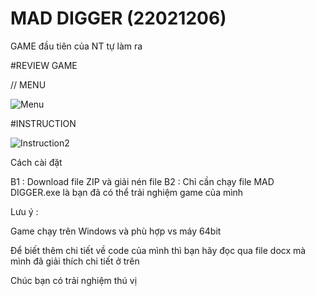 # MAD DIGGER (22021206)
GAME đầu tiên của NT tự làm ra 

#REVIEW GAME

// MENU

![Menu](https://user-images.githubusercontent.com/123071344/236668234-9feb54b3-13a3-4df3-891e-02cbe78bd24c.png)

#INSTRUCTION

![Instruction2](https://user-images.githubusercontent.com/123071344/236668369-6104bd7a-876c-4673-a5db-24ddb9552b42.png)

Cách cài đặt 

B1 : Download file ZIP và giải nén file 
B2 : Chỉ cần chạy file MAD DIGGER.exe là bạn đã có thể trải nghiệm game của mình 

Lưu ý : 
 
Game chạy trên Windows và phù hợp vs máy 64bit 

Để biết thêm chi tiết về code của mình thì bạn hãy đọc qua file docx mà mình đã giải thích chi tiết ở trên 

Chúc bạn có trải nghiệm thú vị 

 
